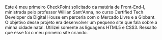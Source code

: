 Este é meu primeiro CheckPoint solicitado da matéria de Front-End-I, ministrada pelo professor Willian Sant'Anna, no curso Certified Tech Developer da Digital House em parceria com o Mercado Livre e a Globant.
O objetivo desse projeto era desenvolver um pequeno  site que fala sobre a minha cidade natal. Utilizei somente as liguagens HTML5 e CSS3. Ressalto que esse foi o meu primeiro site criando.
